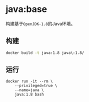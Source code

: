 # java:base

构建基于`OpenJDK-1.8`的Java环境。

## 构建
```bash
docker build -t java:1.8 java\:1.8/
```

## 运行
```
docker run -it --rm \
    --privileged=true \
    --name=java \
    java:1.8 bash
```